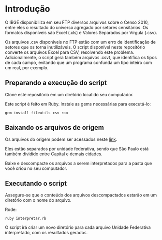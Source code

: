 # Introdução

O IBGE disponibiliza em seu FTP diversos arquivos sobre o Censo 2010, entre eles o resultado do universo agregado por setores censitários. Os formatos disponíveis são Excel (.xls) e Valores Separados por Vírgula (.csv).

Os arquivos .csv disponíveis no FTP estão com um erro de identificação de setores que os torna inutilizáveis. O script disponível neste repositório converte os arquivos Excel para CSV, resolvendo este problema. Adicionalmente, o script gera também arquivos .csvt, que identifica os tipos de cada campo, evitando que um programa confunda um tipo inteiro com um real, por exemplo.

## Preparando a execução do script

Clone este repositório em um diretório local do seu computador. 

Este script é feito em Ruby. Instale as gems necessárias para executá-lo:

    gem install fileutils csv roo

## Baixando os arquivos de origem

Os arquivos do origem podem ser acessados neste [link](ftp://ftp.ibge.gov.br/Censos/Censo_Demografico_2010/Resultados_do_Universo/Agregados_por_Setores_Censitarios/).

Eles estão separados por unidade federativa, sendo que São Paulo está também dividido entre Capital e demais cidades. 

Baixe e descompacte os arquivos a serem interpretados para a pasta que você criou no seu computador.

## Executando o script

Assegure-se que o conteúdo dos arquivos descompactados estarão em um diretório com o nome do arquivo.

Rode:

    ruby interpretar.rb
    
O script irá criar um novo diretório para cada arquivo Unidade Federativa interpretado, com os resultados gerados.

